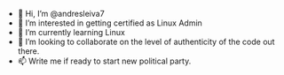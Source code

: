 - 👋 Hi, I’m @andresleiva7
- 👀 I’m interested in getting certified as Linux Admin
- 🌱 I’m currently learning Linux
- 💞️ I’m looking to collaborate on the level of authenticity of the code out there.
- 📫 Write me if ready to start new political party.

<!---
andresleiva7/andresleiva7 is a ✨ special ✨ repository because its `README.md` (this file) appears on your GitHub profile.
You can click the Preview link to take a look at your changes.
--->
